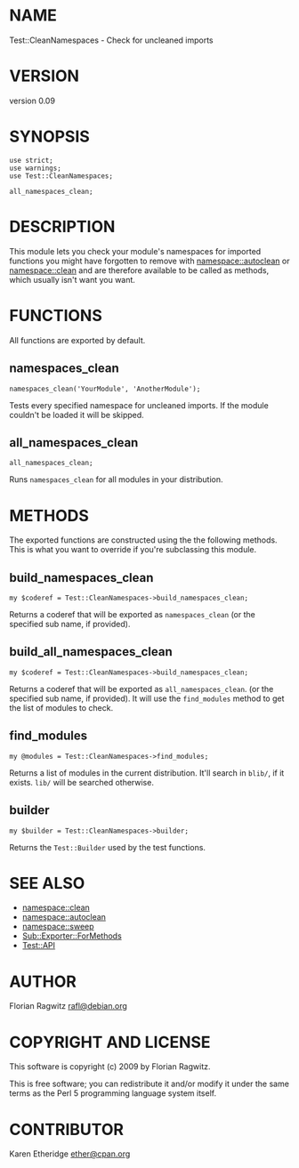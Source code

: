 # NAME

Test::CleanNamespaces - Check for uncleaned imports

# VERSION

version 0.09

# SYNOPSIS

    use strict;
    use warnings;
    use Test::CleanNamespaces;

    all_namespaces_clean;

# DESCRIPTION

This module lets you check your module's namespaces for imported functions you
might have forgotten to remove with [namespace::autoclean](https://metacpan.org/pod/namespace::autoclean) or
[namespace::clean](https://metacpan.org/pod/namespace::clean) and are therefore available to be called as methods, which
usually isn't want you want.

# FUNCTIONS

All functions are exported by default.

## namespaces\_clean

    namespaces_clean('YourModule', 'AnotherModule');

Tests every specified namespace for uncleaned imports. If the module couldn't
be loaded it will be skipped.

## all\_namespaces\_clean

    all_namespaces_clean;

Runs `namespaces_clean` for all modules in your distribution.

# METHODS

The exported functions are constructed using the the following methods. This is
what you want to override if you're subclassing this module.

## build\_namespaces\_clean

    my $coderef = Test::CleanNamespaces->build_namespaces_clean;

Returns a coderef that will be exported as `namespaces_clean` (or the
specified sub name, if provided).

## build\_all\_namespaces\_clean

    my $coderef = Test::CleanNamespaces->build_namespaces_clean;

Returns a coderef that will be exported as `all_namespaces_clean`.
(or the specified sub name, if provided).
It will use
the `find_modules` method to get the list of modules to check.

## find\_modules

    my @modules = Test::CleanNamespaces->find_modules;

Returns a list of modules in the current distribution. It'll search in
`blib/`, if it exists. `lib/` will be searched otherwise.

## builder

    my $builder = Test::CleanNamespaces->builder;

Returns the `Test::Builder` used by the test functions.

# SEE ALSO

- [namespace::clean](https://metacpan.org/pod/namespace::clean)
- [namespace::autoclean](https://metacpan.org/pod/namespace::autoclean)
- [namespace::sweep](https://metacpan.org/pod/namespace::sweep)
- [Sub::Exporter::ForMethods](https://metacpan.org/pod/Sub::Exporter::ForMethods)
- [Test::API](https://metacpan.org/pod/Test::API)

# AUTHOR

Florian Ragwitz <rafl@debian.org>

# COPYRIGHT AND LICENSE

This software is copyright (c) 2009 by Florian Ragwitz.

This is free software; you can redistribute it and/or modify it under
the same terms as the Perl 5 programming language system itself.

# CONTRIBUTOR

Karen Etheridge <ether@cpan.org>
